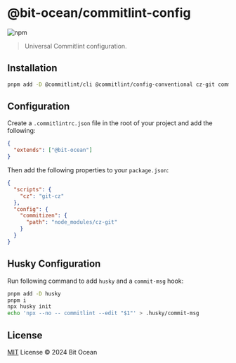 # @bit-ocean/commitlint-config

![npm](https://img.shields.io/npm/v/@bit-ocean/commitlint-config?logo=commitlint&label=commitlint-config)

> Universal Commitlint configuration.

## Installation

```bash
pnpm add -D @commitlint/cli @commitlint/config-conventional cz-git commitizen @raipiot-infra/commitlint-config
```

## Configuration

Create a `.commitlintrc.json` file in the root of your project and add the following:

```json
{
  "extends": ["@bit-ocean"]
}
```

Then add the following properties to your `package.json`:

```json
{
  "scripts": {
    "cz": "git-cz"
  },
  "config": {
    "commitizen": {
      "path": "node_modules/cz-git"
    }
  }
}
```

## Husky Configuration

Run following command to add `husky` and a `commit-msg` hook:

```bash
pnpm add -D husky
pnpm i
npx husky init
echo 'npx --no -- commitlint --edit "$1"' > .husky/commit-msg
```

## License

[MIT](/LICENSE) License &copy; 2024 Bit Ocean
